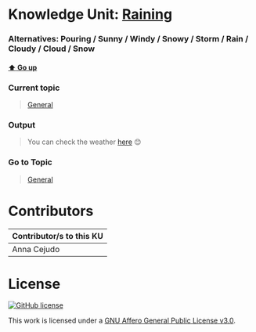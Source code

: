 # Knowledge Unit: [Raining](../../knowledge_units/general/raining.md)
### Alternatives:   Pouring   /  Sunny   /  Windy   /  Snowy   /  Storm   /  Rain   /  Cloudy   /  Cloud   /  Snow 
#### [:arrow_up: Go up](../../topics/general.md)
### Current topic
> [General](../../topics/general.md)
### Output
> You can check the weather [here](https://weather.com/) 😊
### Go to Topic
> [General](../../topics/general.md)


# Contributors

| Contributor/s to this KU |
| - | 
| Anna Cejudo |

# License
[![GitHub license](https://img.shields.io/github/license/inbrainz/cerebro)](https://github.com/inbrainz/cerebro/blob/master/LICENSE)

This work is licensed under a [GNU Affero General Public License v3.0](https://www.gnu.org/licenses/agpl-3.0.txt).